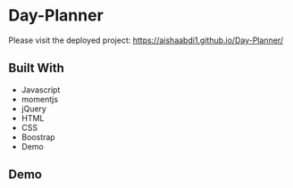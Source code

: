 # Day-Planner


Please visit the deployed project:
https://aishaabdi1.github.io/Day-Planner/

## Built With

- Javascript
- momentjs
- jQuery
- HTML
- CSS
- Boostrap
- Demo

## Demo
